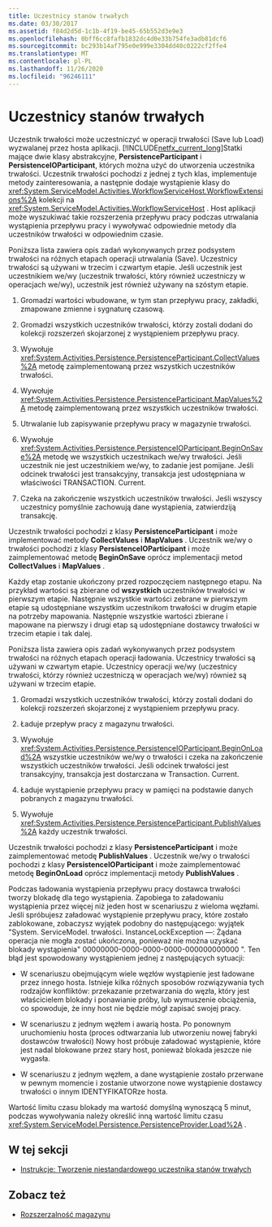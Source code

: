 ```yaml
---
title: Uczestnicy stanów trwałych
ms.date: 03/30/2017
ms.assetid: f84d2d5d-1c1b-4f19-be45-65b552d3e9e3
ms.openlocfilehash: 0bff6cc8fafb1832dc4d0e33b754fe3adb81dcf6
ms.sourcegitcommit: bc293b14af795e0e999e3304dd40c0222cf2ffe4
ms.translationtype: MT
ms.contentlocale: pl-PL
ms.lasthandoff: 11/26/2020
ms.locfileid: "96246111"
---
```

# <a name="persistence-participants"></a>Uczestnicy stanów trwałych

Uczestnik trwałości może uczestniczyć w operacji trwałości (Save lub Load) wyzwalanej przez hosta aplikacji. [!INCLUDE[netfx_current_long](../../../includes/netfx-current-long-md.md)]Statki mające dwie klasy abstrakcyjne, **PersistenceParticipant** i **PersistenceIOParticipant**, których można użyć do utworzenia uczestnika trwałości. Uczestnik trwałości pochodzi z jednej z tych klas, implementuje metody zainteresowania, a następnie dodaje wystąpienie klasy do <xref:System.ServiceModel.Activities.WorkflowServiceHost.WorkflowExtensions%2A> kolekcji na <xref:System.ServiceModel.Activities.WorkflowServiceHost> . Host aplikacji może wyszukiwać takie rozszerzenia przepływu pracy podczas utrwalania wystąpienia przepływu pracy i wywoływać odpowiednie metody dla uczestników trwałości w odpowiednim czasie.  
  
 Poniższa lista zawiera opis zadań wykonywanych przez podsystem trwałości na różnych etapach operacji utrwalania (Save). Uczestnicy trwałości są używani w trzecim i czwartym etapie. Jeśli uczestnik jest uczestnikiem we/wy (uczestnik trwałości, który również uczestniczy w operacjach we/wy), uczestnik jest również używany na szóstym etapie.  
  
1. Gromadzi wartości wbudowane, w tym stan przepływu pracy, zakładki, zmapowane zmienne i sygnaturę czasową.  
  
2. Gromadzi wszystkich uczestników trwałości, którzy zostali dodani do kolekcji rozszerzeń skojarzonej z wystąpieniem przepływu pracy.  
  
3. Wywołuje <xref:System.Activities.Persistence.PersistenceParticipant.CollectValues%2A> metodę zaimplementowaną przez wszystkich uczestników trwałości.  
  
4. Wywołuje <xref:System.Activities.Persistence.PersistenceParticipant.MapValues%2A> metodę zaimplementowaną przez wszystkich uczestników trwałości.  
  
5. Utrwalanie lub zapisywanie przepływu pracy w magazynie trwałości.  
  
6. Wywołuje <xref:System.Activities.Persistence.PersistenceIOParticipant.BeginOnSave%2A> metodę we wszystkich uczestnikach we/wy trwałości. Jeśli uczestnik nie jest uczestnikiem we/wy, to zadanie jest pomijane. Jeśli odcinek trwałości jest transakcyjny, transakcja jest udostępniana w właściwości TRANSACTION. Current.  
  
7. Czeka na zakończenie wszystkich uczestników trwałości. Jeśli wszyscy uczestnicy pomyślnie zachowują dane wystąpienia, zatwierdziją transakcję.  
  
 Uczestnik trwałości pochodzi z klasy **PersistenceParticipant** i może implementować metody **CollectValues** i **MapValues** . Uczestnik we/wy o trwałości pochodzi z klasy **PersistenceIOParticipant** i może zaimplementować metodę **BeginOnSave** oprócz implementacji metod **CollectValues** i **MapValues** .  
  
 Każdy etap zostanie ukończony przed rozpoczęciem następnego etapu. Na przykład wartości są zbierane od **wszystkich** uczestników trwałości w pierwszym etapie. Następnie wszystkie wartości zebrane w pierwszym etapie są udostępniane wszystkim uczestnikom trwałości w drugim etapie na potrzeby mapowania. Następnie wszystkie wartości zbierane i mapowane na pierwszy i drugi etap są udostępniane dostawcy trwałości w trzecim etapie i tak dalej.  
  
 Poniższa lista zawiera opis zadań wykonywanych przez podsystem trwałości na różnych etapach operacji ładowania. Uczestnicy trwałości są używani w czwartym etapie. Uczestnicy operacji we/wy (uczestnicy trwałości, którzy również uczestniczą w operacjach we/wy) również są używani w trzecim etapie.  
  
1. Gromadzi wszystkich uczestników trwałości, którzy zostali dodani do kolekcji rozszerzeń skojarzonej z wystąpieniem przepływu pracy.  
  
2. Ładuje przepływ pracy z magazynu trwałości.  
  
3. Wywołuje <xref:System.Activities.Persistence.PersistenceIOParticipant.BeginOnLoad%2A> wszystkie uczestników we/wy o trwałości i czeka na zakończenie wszystkich uczestników trwałości. Jeśli odcinek trwałości jest transakcyjny, transakcja jest dostarczana w Transaction. Current.  
  
4. Ładuje wystąpienie przepływu pracy w pamięci na podstawie danych pobranych z magazynu trwałości.  
  
5. Wywołuje <xref:System.Activities.Persistence.PersistenceParticipant.PublishValues%2A> każdy uczestnik trwałości.  
  
 Uczestnik trwałości pochodzi z klasy **PersistenceParticipant** i może zaimplementować metodę **PublishValues** . Uczestnik we/wy o trwałości pochodzi z klasy **PersistenceIOParticipant** i może zaimplementować metodę **BeginOnLoad** oprócz implementacji metody **PublishValues** .  
  
 Podczas ładowania wystąpienia przepływu pracy dostawca trwałości tworzy blokadę dla tego wystąpienia. Zapobiega to załadowaniu wystąpienia przez więcej niż jeden host w scenariuszu z wieloma węzłami. Jeśli spróbujesz załadować wystąpienie przepływu pracy, które zostało zablokowane, zobaczysz wyjątek podobny do następującego: wyjątek "System. ServiceModel. trwałości. InstanceLockException —: Żądana operacja nie mogła zostać ukończona, ponieważ nie można uzyskać blokady wystąpienia" 00000000-0000-0000-0000-000000000000 ". Ten błąd jest spowodowany wystąpieniem jednej z następujących sytuacji:  
  
- W scenariuszu obejmującym wiele węzłów wystąpienie jest ładowane przez innego hosta.  Istnieje kilka różnych sposobów rozwiązywania tych rodzajów konfliktów: przekazanie przetwarzania do węzła, który jest właścicielem blokady i ponawianie próby, lub wymuszenie obciążenia, co spowoduje, że inny host nie będzie mógł zapisać swojej pracy.  
  
- W scenariuszu z jednym węzłem i awarią hosta.  Po ponownym uruchomieniu hosta (proces odtwarzania lub utworzeniu nowej fabryki dostawców trwałości) Nowy host próbuje załadować wystąpienie, które jest nadal blokowane przez stary host, ponieważ blokada jeszcze nie wygasła.  
  
- W scenariuszu z jednym węzłem, a dane wystąpienie zostało przerwane w pewnym momencie i zostanie utworzone nowe wystąpienie dostawcy trwałości o innym IDENTYFIKATORze hosta.  
  
 Wartość limitu czasu blokady ma wartość domyślną wynoszącą 5 minut, podczas wywoływania należy określić inną wartość limitu czasu <xref:System.ServiceModel.Persistence.PersistenceProvider.Load%2A> .  
  
## <a name="in-this-section"></a>W tej sekcji  
  
- [Instrukcje: Tworzenie niestandardowego uczestnika stanów trwałych](how-to-create-a-custom-persistence-participant.md)  
  
## <a name="see-also"></a>Zobacz też

- [Rozszerzalność magazynu](store-extensibility.md)
